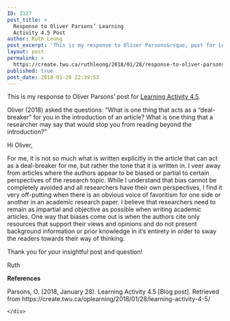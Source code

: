```yaml
---
ID: 3127
post_title: >
  Response to Oliver Parsons’ Learning
  Activity 4.5 Post
author: Ruth Leong
post_excerpt: 'This is my response to Oliver Parsons&rsquo; post for Learning Activity 4.5. Oliver (2018) asked the questions: &ldquo;What is one thing that acts as a &ldquo;deal-breaker&rdquo; for you in the introduction of an article? What is one thing that a researcher may say that would stop you from reading beyond the introduction?&rdquo; Hi Oliver, For [&hellip;]'
layout: post
permalink: >
  https://create.twu.ca/ruthleong/2018/01/28/response-to-oliver-parsons-learning-activity-4-5-post/
published: true
post_date: 2018-01-28 22:39:53
---
```

<p>This is my response to Oliver Parsons&#8217; post for <a href="https://create.twu.ca/oplearning/2018/01/28/learning-activity-4-5/">Learning Activity 4.5</a>.</p>
<p>Oliver (2018) asked the questions: &#8220;What is one thing that acts as a “deal-breaker” for you in the introduction of an article? What is one thing that a researcher may say that would stop you from reading beyond the introduction?&#8221;</p>
<p>Hi Oliver,</p>
<p>For me, it is not so much what is written explicitly in the article that can act as a deal-breaker for me, but rather the tone that it is written in. I veer away from articles where the authors appear to be biased or partial to certain perspectives of the research topic. While I understand that bias cannot be completely avoided and all researchers have their own perspectives, I find it very off-putting when there is an obvious voice of favoritism for one side or another in an academic research paper. I believe that researchers need to remain as impartial and objective as possible when writing academic articles. One way that biases come out is when the authors cite only resources that support their views and opinions and do not present background information or prior knowledge in it&#8217;s entirety in order to sway the readers towards their way of thinking.</p>
<p>Thank you for your insightful post and question!</p>
<p>Ruth</p>
<p><strong>References</strong></p>
<p>Parsons, O. (2018, January 28). Learning Activity 4.5 [Blog post]. Retrieved from https://create.twu.ca/oplearning/2018/01/28/learning-activity-4-5/</p>
<div id="themify_builder_content-421" data-postid="421" class="themify_builder_content themify_builder_content-421 themify_builder">

    </div>
<!-- /themify_builder_content -->